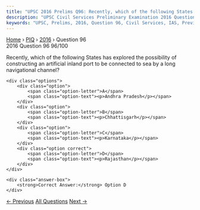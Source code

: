 ```yaml
---
title: "UPSC 2016 Prelims Q96: Recently, which of the following States has explored the pos..."
description: "UPSC Civil Services Preliminary Examination 2016 Question 96 with options and answer"
keywords: "UPSC, Prelims, 2016, Question 96, Civil Services, IAS, Previous Year Questions"
---
```


<nav class="breadcrumb">
    <a href="../../">Home</a>
    <span>›</span>
    <a href="../">PIQ</a>
    <span>›</span>
    <a href="./">2016</a>
    <span>›</span>
    <span>Question 96</span>
</nav>

<div class="question-header">
    <div class="question-meta">
        <span class="year-badge">2016</span>
        <span class="question-number">Question 96</span>
        <span class="progress">96/100</span>
    </div>
    <div class="progress-bar">
        <div class="progress-fill" style="width: 96.0%"></div>
    </div>
</div>

<div class="question-content">
    <div class="question-text">
        <p>Recently, which of the following States has explored the possibility of<br />
constructing an artificial inland port to be connected to sea by a long<br />
navigational channel?</p>
    </div>
    
    <div class="options">
        <div class="option">
            <span class="option-letter">A</span>
            <span class="option-text"><p>Andhra Pradesh</p></span>
        </div>
        <div class="option">
            <span class="option-letter">B</span>
            <span class="option-text"><p>Chhattisgarh</p></span>
        </div>
        <div class="option">
            <span class="option-letter">C</span>
            <span class="option-text"><p>Karnataka</p></span>
        </div>
        <div class="option correct">
            <span class="option-letter">D</span>
            <span class="option-text"><p>Rajasthan</p></span>
        </div>
    </div>

    <div class="answer-box">
        <strong>Correct Answer:</strong> Option D
    </div>
</div>

<div class="question-nav">
    <a href="../q095-the-parliament-of-india-acquires-the-power-to-legi/" class="nav-btn prev">← Previous</a>
    <a href="../" class="nav-btn center">All Questions</a>
    <a href="../q097-with-reference-to-the-agreement-at-the-unfccc-meet/" class="nav-btn next">Next →</a>
</div>
